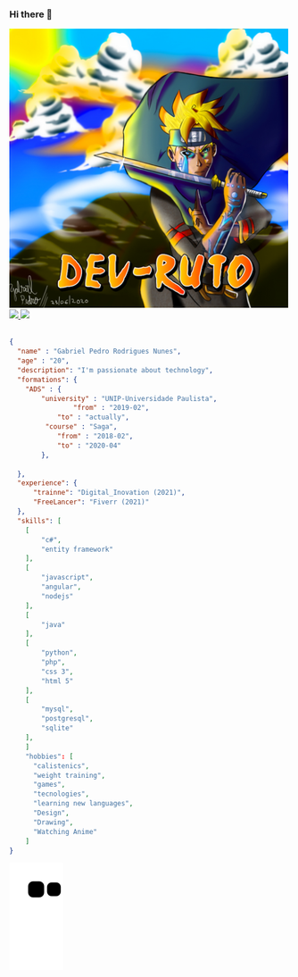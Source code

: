 ### Hi there 👋

<img  src="https://github.com/gabrielprns/gabrielprns/blob/master/boruto_dev.jpg"   width="500" height="500">

<div>
  <a href="https://github.com/gabrielprns">
  <img height="180em" src="https://github-readme-stats.vercel.app/api?username=gabrielprns&show_icons=true&theme=dracula&include_all_commits=true&count_private=true"/>
  <img height="180em" src="https://github-readme-stats.vercel.app/api/top-langs/?username=gabrielprns&layout=compact&langs_count=8&theme=dracula"/>
</div>
	
```json

{
  "name" : "Gabriel Pedro Rodrigues Nunes",
  "age" : "20",
  "description": "I'm passionate about technology",
  "formations": {
  	"ADS" : {
		"university" : "UNIP-Universidade Paulista",
    			"from" : "2019-02",
			"to" : "actually",
 		 "course" : "Saga",
		  	"from" : "2018-02",
		  	"to" : "2020-04"
	 	},
   	
  },
  "experience": {
  	  "trainne": "Digital_Inovation (2021)",
	  "FreeLancer": "Fiverr (2021)"
  },
  "skills": [
  	[
		"c#",
		"entity framework"
	],
  	[
		"javascript",
		"angular",
		"nodejs"
	],
	[
		"java"
	],
 	[
		"python",
		"php",
		"css 3",
		"html 5"
 	],
	[
	 	"mysql",
		"postgresql",
		"sqlite"
	],
  	]
   	"hobbies": [
  	  "calistenics",
	  "weight training",
	  "games",
	  "tecnologies",
	  "learning new languages",
   	  "Design",
   	  "Drawing",
   	  "Watching Anime"
  	]
}
```
![Snake animation](https://github.com/rafaballerini/rafaballerini/blob/output/github-contribution-grid-snake.svg)
 
